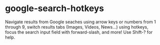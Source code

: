 # google-search-hotkeys
Navigate results from Google seaches using arrow keys or numbers from 1 through 9, switch results tabs (Images, Videos, News...) using hotkeys, focus the search input field with forward-slash, and more! Use Shift-? for help.
